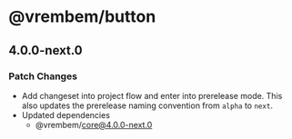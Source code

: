 # @vrembem/button

## 4.0.0-next.0

### Patch Changes

- Add changeset into project flow and enter into prerelease mode. This also updates the prerelease naming convention from `alpha` to `next`.
- Updated dependencies
  - @vrembem/core@4.0.0-next.0
